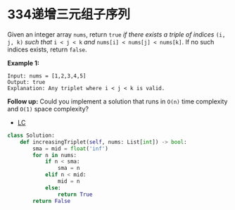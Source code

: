 # 334递增三元组子序列

Given an integer array `nums`, return `true` *if there exists a triple of indices* `(i, j, k)` *such that* `i < j < k` *and* `nums[i] < nums[j] < nums[k]`. If no such indices exists, return `false`.

 

**Example 1:**

```
Input: nums = [1,2,3,4,5]
Output: true
Explanation: Any triplet where i < j < k is valid.
```

**Follow up:** Could you implement a solution that runs in `O(n)` time complexity and `O(1)` space complexity?





* [LC](https://leetcode.com/problems/increasing-triplet-subsequence/discuss/79004/Concise-Java-solution-with-comments.) 

```python
class Solution:
    def increasingTriplet(self, nums: List[int]) -> bool:
        sma = mid = float('inf')
        for n in nums:
            if n < sma:
                sma = n
            elif n < mid:
                mid = n
            else:
                return True
        return False
```

